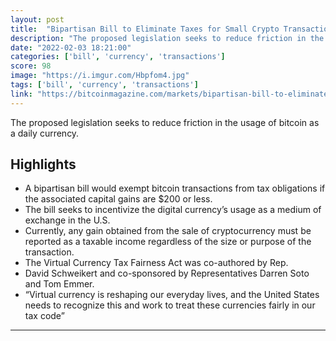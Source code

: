 ```yaml
---
layout: post
title:  "Bipartisan Bill to Eliminate Taxes for Small Crypto Transactions"
description: "The proposed legislation seeks to reduce friction in the usage of bitcoin as a daily currency."
date: "2022-02-03 18:21:00"
categories: ['bill', 'currency', 'transactions']
score: 98
image: "https://i.imgur.com/Hbpfom4.jpg"
tags: ['bill', 'currency', 'transactions']
link: "https://bitcoinmagazine.com/markets/bipartisan-bill-to-eliminate-taxes-for-small-bitcoin-transactions"
---
```


The proposed legislation seeks to reduce friction in the usage of bitcoin as a daily currency.

## Highlights

- A bipartisan bill would exempt bitcoin transactions from tax obligations if the associated capital gains are $200 or less.
- The bill seeks to incentivize the digital currency’s usage as a medium of exchange in the U.S.
- Currently, any gain obtained from the sale of cryptocurrency must be reported as a taxable income regardless of the size or purpose of the transaction.
- The Virtual Currency Tax Fairness Act was co-authored by Rep.
- David Schweikert and co-sponsored by Representatives Darren Soto and Tom Emmer.
- “Virtual currency is reshaping our everyday lives, and the United States needs to recognize this and work to treat these currencies fairly in our tax code”

---
